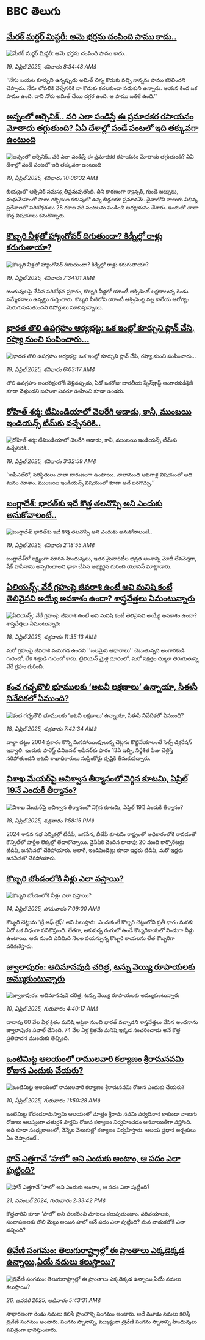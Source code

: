 # BBC తెలుగు## [మేరఠ్‌ మర్డర్ మిస్టరీ: ఆమె భర్తను చంపింది పాము కాదు..](https://www.bbc.com/telugu/articles/cjwvy3q6w3go?at_campaign=githubrss)![మేరఠ్‌ మర్డర్ మిస్టరీ: ఆమె భర్తను చంపింది పాము కాదు..](https://ichef.bbci.co.uk/ace/standard/240/cpsprodpb/8eba/live/00c6d330-1cf9-11f0-ab69-cd352e5b748d.jpg)_19, ఏప్రిల్ 2025, శనివారం 8:34:48 AMకి_‘‘నేను బయట కూర్చుని ఉన్నప్పుడు అమిత్ చిన్న కొడుకు వచ్చి నాన్నను పాము కరిచిందని చెప్పాడు. నేను లోపలికి వెళ్ళేసరికి నా కొడుకు కదలకుండా పడుకుని ఉన్నాడు. ఆయన కింద ఒక పాము ఉంది. దాని నోరు అమిత్ చేయి దగ్గర ఉంది. ఆ పాము బతికే ఉంది.’’## [అన్నంలో ఆర్సెనిక్.. వరి ఎలా పండిస్తే ఈ ప్రమాదకర రసాయనం మోతాదు తగ్గుతుంది? ఏఏ దేశాల్లో పండే పంటలో ఇది తక్కువగా ఉంటుంది](https://www.bbc.com/telugu/articles/cx27nrgrznxo?at_campaign=githubrss)![అన్నంలో ఆర్సెనిక్.. వరి ఎలా పండిస్తే ఈ ప్రమాదకర రసాయనం మోతాదు తగ్గుతుంది? ఏఏ దేశాల్లో పండే పంటలో ఇది తక్కువగా ఉంటుంది](https://ichef.bbci.co.uk/ace/standard/240/cpsprodpb/2246/live/f98162d0-1c6b-11f0-8a1e-3ff815141b98.jpg)_19, ఏప్రిల్ 2025, శనివారం 10:06:32 AMకి_బియ్యంలో ఆర్సెనిక్ సమస్య తీవ్రమవుతోంది. దీని కారణంగా క్యాన్సర్, గుండె జబ్బులు, మధుమేహంతో పాటు గర్భిణుల కడుపులో ఉన్న బిడ్డలకూ ప్రమాదమే. చైనాలోని నాలుగు విభిన్న ప్రదేశాలలో పరిశోధకులు 28 రకాల వరి పంటలను పండించి అధ్యయనం చేశారు. ఇందులో చాలా కొత్త విషయాలు కనుగొన్నారు.## [కొబ్బరి నీళ్లతో హ్యాంగోవర్ దిగుతుందా? కిడ్నీల్లో రాళ్లు కరుగుతాయా?](https://www.bbc.com/telugu/articles/cp34dd2eg1ko?at_campaign=githubrss)![కొబ్బరి నీళ్లతో హ్యాంగోవర్ దిగుతుందా? కిడ్నీల్లో రాళ్లు కరుగుతాయా?](https://ichef.bbci.co.uk/ace/standard/240/cpsprodpb/5fbb/live/8fd61670-1ceb-11f0-ba56-f7c3e5715d25.jpg)_19, ఏప్రిల్ 2025, శనివారం 7:34:01 AMకి_జంతువులపై చేసిన పరిశోధన ప్రకారం, కొబ్బరి నీళ్లలో యాంటీ ఆక్సిడెంట్ లక్షణాలున్న రెండు సమ్మేళనాలు ఉన్నట్లు గుర్తించారు. కొబ్బరి నీటిలోని యాంటీ ఆక్సిడెంట్ల వల్ల కాలేయ ఆరోగ్యం మెరుగుపడుతుందని రిపోర్టులు సూచిస్తున్నాయి.## [భారత తొలి ఉపగ్రహం ఆర్యభట్ట: ఒక  ఇంట్లో కూర్చుని ప్లాన్ చేసి, రష్యా నుంచి పంపించారు...](https://www.bbc.com/telugu/articles/cvgp414wznxo?at_campaign=githubrss)![భారత తొలి ఉపగ్రహం ఆర్యభట్ట: ఒక  ఇంట్లో కూర్చుని ప్లాన్ చేసి, రష్యా నుంచి పంపించారు...](https://ichef.bbci.co.uk/ace/standard/240/cpsprodpb/64cd/live/fdaaf260-1ce6-11f0-b265-abe347419ae3.jpg)_19, ఏప్రిల్ 2025, శనివారం 6:03:17 AMకి_తొలి ఉపగ్రహం అంతరిక్షంలోకి వెళ్లినప్పుడు, ఏదో ఒకరోజు భారతీయ స్పేస్‌క్రాఫ్ట్ అంగారకుడిపైకి కూడా వెళ్తుందని బహుశా ఎవరూ ఊహించి కూడా ఉండరు.## [రోహిత్ శర్మ: టీమిండియాలో చెలరేగి ఆడాడు, కానీ, ముంబయి ఇండియన్స్‌ టీమ్‌కు వచ్చేసరికి..](https://www.bbc.com/telugu/articles/c20zpvr3p53o?at_campaign=githubrss)![రోహిత్ శర్మ: టీమిండియాలో చెలరేగి ఆడాడు, కానీ, ముంబయి ఇండియన్స్‌ టీమ్‌కు వచ్చేసరికి..](https://ichef.bbci.co.uk/ace/standard/240/cpsprodpb/dfa4/live/eb4808e0-1ccf-11f0-8a1e-3ff815141b98.jpg)_19, ఏప్రిల్ 2025, శనివారం 3:32:59 AMకి_‘‘ఐపీఎల్‌లో, పరిస్థితులు చాలా దారుణంగా ఉంటాయి. చాలామంది ఆటగాళ్ల విషయంలో అది మనం చూశాం. ముంబయి ఇండియన్స్ విషయంలో కూడా అదే జరగొచ్చు.’’## [బంగ్లాదేశ్: భారత్‌కు ఇదే కొత్త తలనొప్పి అని ఎందుకు అనుకోవాలంటే..](https://www.bbc.com/telugu/articles/cly894j1gl4o?at_campaign=githubrss)![బంగ్లాదేశ్: భారత్‌కు ఇదే కొత్త తలనొప్పి అని ఎందుకు అనుకోవాలంటే..](https://ichef.bbci.co.uk/ace/standard/240/cpsprodpb/a02e/live/73ac3a00-1cc4-11f0-82b3-ef9f7cdd6cc7.jpg)_19, ఏప్రిల్ 2025, శనివారం 2:18:55 AMకి_బంగ్లాదేశ్‌లో లక్ష్యంగా మారిన హిందువులు, ఇతర మైనారిటీల భద్రత అంశాన్ని మోదీ లేవనెత్తగా, షేక్ హసీనాను అప్పగించాలని ఢాకా చేసిన అభ్యర్థన గురించి యూనస్ మాట్లాడారు.## [ఏలియన్స్: వేరే గ్రహంపై జీవరాశి ఉంటే అవి మనిషి కంటే తెలివైనవి అయ్యే అవకాశం ఉందా? శాస్త్రవేత్తలు ఏమంటున్నారు](https://www.bbc.com/telugu/articles/cn7xelz1r85o?at_campaign=githubrss)![ఏలియన్స్: వేరే గ్రహంపై జీవరాశి ఉంటే అవి మనిషి కంటే తెలివైనవి అయ్యే అవకాశం ఉందా? శాస్త్రవేత్తలు ఏమంటున్నారు](https://ichef.bbci.co.uk/ace/standard/240/cpsprodpb/b07b/live/a29a56f0-1b9b-11f0-a455-cf1d5f751d2f.png)_18, ఏప్రిల్ 2025, శుక్రవారం 11:35:13 AMకి_మరో గ్రహంపై జీవరాశి మనుగడ ఉందని ''బలమైన ఆధారాలు'' చెబుతున్నది అంగారకుడి గురించో, లేక శుక్రుడి గురించో కాదు. ట్రిలియన్ మైళ్ల దూరంలో, మరో నక్షత్రం చుట్టూ తిరుగుతున్న వేరే గ్రహం గురించి.## [కంచ గచ్చబౌలి భూములకు ‘అటవీ లక్షణాలు’ ఉన్నాయా, సీఈసీ నివేదికలో ఏముంది? ](https://www.bbc.com/telugu/articles/cpwzv818n2go?at_campaign=githubrss)![కంచ గచ్చబౌలి భూములకు ‘అటవీ లక్షణాలు’ ఉన్నాయా, సీఈసీ నివేదికలో ఏముంది? ](https://ichef.bbci.co.uk/ace/standard/240/cpsprodpb/078b/live/d60e2060-1ba1-11f0-b1b3-7358f8d35a35.jpg)_18, ఏప్రిల్ 2025, శుక్రవారం 7:42:34 AMకి_వాల్టా చట్టం 2004 ప్రకారం కొన్ని మినహాయింపులున్న చెట్లను కొట్టివేయాలంటే సెల్ఫ్ డిక్లరేషన్‌ ఇవ్వాలి. ఇందుకు ఫారెస్ట్ డివిజనల్ ఆఫీసర్‌కు ఫారం 13ఏ ఇచ్చి, నిర్దేశిత ఫీజు చెల్లిస్తే సరిపోతుందని అటవీ శాఖాధికారులు సుప్రీంకోర్టు దృష్టికి తీసుకువచ్చారు.## [విశాఖ మేయర్‌పై అవిశ్వాస తీర్మానంలో  నెగ్గిన కూటమి, ఏప్రిల్ 19నే ఎందుకీ తీర్మానం?](https://www.bbc.com/telugu/articles/czjnp0jy2n3o?at_campaign=githubrss)![విశాఖ మేయర్‌పై అవిశ్వాస తీర్మానంలో  నెగ్గిన కూటమి, ఏప్రిల్ 19నే ఎందుకీ తీర్మానం?](https://ichef.bbci.co.uk/ace/standard/240/cpsprodpb/4f32/live/ef07fde0-1c5d-11f0-85b0-05a0ad4973b9.jpg)_18, ఏప్రిల్ 2025, శుక్రవారం 1:58:15 PMకి_2024 శాసన సభ ఎన్నికల్లో టీడీపీ, జనసేన, బీజేపీ కూటమి రాష్ట్రంలో అధికారంలోకి రావడంతో కౌన్సిల్‌లో పార్టీల లెక్కల్లో తేడాలొచ్చాయి. వైసీపీకి చెందిన దాదాపు 20 మంది కార్పొరేటర్లు టీడీపీ, జనసేనలో చేరిపోయారు. అలాగే, ఇండిపెండెట్లు కూడా ఇద్దరు టీడీపీ, మరో ఇద్దరు జనసేనలో చేరిపోయారు.## [కొబ్బరి బోండంలోకి నీళ్లు ఎలా వస్తాయి?](https://www.bbc.com/telugu/articles/czjn4mzxxy8o?at_campaign=githubrss)![కొబ్బరి బోండంలోకి నీళ్లు ఎలా వస్తాయి?](https://ichef.bbci.co.uk/ace/standard/240/cpsprodpb/46c5/live/684a55e0-18fd-11f0-8b11-7756b7b808cc.jpg)_14, ఏప్రిల్ 2025, సోమవారం 7:09:00 AMకి_కొబ్బరి చెట్టును 'ట్రీ ఆఫ్ లైఫ్' అని పిలుస్తారు. ఎందుకంటే కొబ్బరి చెట్టులోని ప్రతీ భాగం మనకు ఏదో ఒక విధంగా పనికొస్తుంది. లేతగా, ఆకుపచ్చ రంగులో ఉండే కొబ్బరికాయలో నిండుగా నీళ్లు ఉంటాయి. ఆరు నుంచి ఎనిమిది నెలల వయస్సున్న కొబ్బరి కాయలను లేత కొబ్బరిగా పరిగణిస్తారు.## [జ్వాలాపురం: ఆదిమానవుడి చరిత్ర, టన్ను వెయ్యి రూపాయలకు అమ్ముకుంటున్నారు ](https://www.bbc.com/telugu/articles/creqqnwdd5qo?at_campaign=githubrss)![జ్వాలాపురం: ఆదిమానవుడి చరిత్ర, టన్ను వెయ్యి రూపాయలకు అమ్ముకుంటున్నారు ](https://ichef.bbci.co.uk/ace/standard/240/cpsprodpb/765e/live/b472e2d0-15b4-11f0-842b-a7355694993d.jpg)_10, ఏప్రిల్ 2025, గురువారం 4:40:17 AMకి_దాదాపు 60 వేల ఏళ్ల క్రితం మనిషి ఆఫ్రికా నుంచి భారత్ వచ్చాడని శాస్త్రవేత్తలు వేసిన అంచనాను జ్వాలాపురం సవాల్ చేసింది. 74 వేల ఏళ్ల క్రితమే మనిషి ఇక్కడ సంచరించాడు అనే కొత్త ప్రతిపాదన ముందుకు తెచ్చింది.## [ఒంటిమిట్ట ఆలయంలో రాములవారి కల్యాణం శ్రీరామనవమి రోజున ఎందుకు చేయరు?](https://www.bbc.com/telugu/articles/ce822j5e465o?at_campaign=githubrss)![ఒంటిమిట్ట ఆలయంలో రాములవారి కల్యాణం శ్రీరామనవమి రోజున ఎందుకు చేయరు?](https://ichef.bbci.co.uk/ace/standard/240/cpsprodpb/fed5/live/25534d40-1601-11f0-b58a-6113af226972.jpg)_10, ఏప్రిల్ 2025, గురువారం 11:50:28 AMకి_ఒంటిమిట్ట కోదండరామస్వామి ఆలయంలో మాత్రం శ్రీరామ నవమి పర్వదినాన కాకుండా నాలుగు రోజులు ఆలస్యంగా చతుర్దశి పౌర్ణమి రోజున కల్యాణం నిర్వహించడం ఆనవాయితీగా వస్తోంది. అది కూడా సంధ్యకాలంలో, వెన్నెల వెలుగుల్లో కల్యాణం నిర్వహిస్తారు. ఆలయ ప్రధాన అర్చకులు ఏం చెప్పారంటే..## [ఫోన్ ఎత్తగానే ‘హలో’ అని ఎందుకు అంటాం, ఆ పదం ఎలా పుట్టింది?](https://www.bbc.com/telugu/articles/cgj7x7gdjq4o?at_campaign=githubrss)![ఫోన్ ఎత్తగానే ‘హలో’ అని ఎందుకు అంటాం, ఆ పదం ఎలా పుట్టింది?](https://ichef.bbci.co.uk/ace/standard/240/cpsprodpb/0618/live/7a20ebb0-a807-11ef-b21e-5359bd56d02f.jpg)_21, నవంబర్ 2024, గురువారం 2:33:42 PMకి_కొత్తవారిని కూడా ‘హలో’ అని పలకరించి మాటలు కలుపుతుంటాం.  పరిచయాలకు, సంభాషణలకు తొలి మెట్టు అయిన హలో అనే పదం ఎలా పుట్టింది? మన వాడుకలోకి ఎలా వచ్చింది?## [త్రివేణి సంగమం: తెలుగురాష్ట్రాల్లో ఈ ప్రాంతాలు ఎక్కడెక్కడ ఉన్నాయి,ఏయే నదులు కలుస్తాయి? ](https://www.bbc.com/telugu/articles/cz7elrr17jeo?at_campaign=githubrss)![త్రివేణి సంగమం: తెలుగురాష్ట్రాల్లో ఈ ప్రాంతాలు ఎక్కడెక్కడ ఉన్నాయి,ఏయే నదులు కలుస్తాయి? ](https://ichef.bbci.co.uk/ace/standard/240/cpsprodpb/9dad/live/7f50e780-da42-11ef-a37f-eba91255dc3d.jpg)_26, జనవరి 2025, ఆదివారం 5:43:31 AMకి_సాధారణంగా రెండు నదులు కలిసే ప్రాంతాన్ని సంగమం అంటారు. అదే మూడు నదులు కలిస్తే త్రివేణి సంగమం అంటారు. సంగమ స్నానాన్ని, ముఖ్యంగా త్రివేణి సంగమ స్నానాన్ని హిందువులు పవిత్రంగా భావిస్తుంటారు.